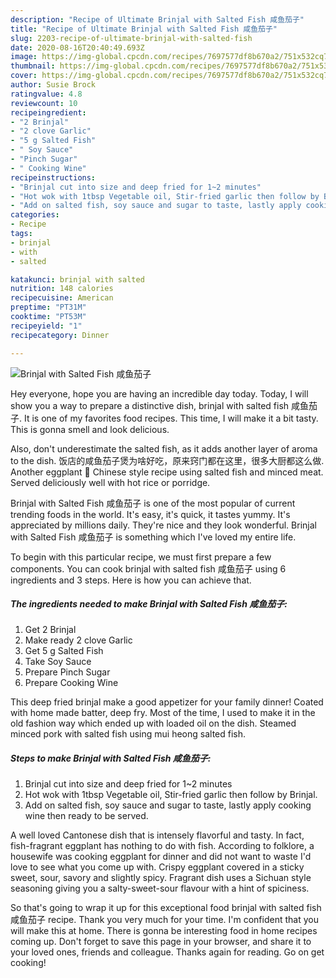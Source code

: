 ```yaml
---
description: "Recipe of Ultimate Brinjal with Salted Fish 咸鱼茄子"
title: "Recipe of Ultimate Brinjal with Salted Fish 咸鱼茄子"
slug: 2203-recipe-of-ultimate-brinjal-with-salted-fish
date: 2020-08-16T20:40:49.693Z
image: https://img-global.cpcdn.com/recipes/7697577df8b670a2/751x532cq70/brinjal-with-salted-fish-咸鱼茄子-recipe-main-photo.jpg
thumbnail: https://img-global.cpcdn.com/recipes/7697577df8b670a2/751x532cq70/brinjal-with-salted-fish-咸鱼茄子-recipe-main-photo.jpg
cover: https://img-global.cpcdn.com/recipes/7697577df8b670a2/751x532cq70/brinjal-with-salted-fish-咸鱼茄子-recipe-main-photo.jpg
author: Susie Brock
ratingvalue: 4.8
reviewcount: 10
recipeingredient:
- "2 Brinjal"
- "2 clove Garlic"
- "5 g Salted Fish"
- " Soy Sauce"
- "Pinch Sugar"
- " Cooking Wine"
recipeinstructions:
- "Brinjal cut into size and deep fried for 1~2 minutes"
- "Hot wok with 1tbsp Vegetable oil, Stir-fried garlic then follow by Brinjal."
- "Add on salted fish, soy sauce and sugar to taste, lastly apply cooking wine then ready to be served."
categories:
- Recipe
tags:
- brinjal
- with
- salted

katakunci: brinjal with salted 
nutrition: 148 calories
recipecuisine: American
preptime: "PT31M"
cooktime: "PT53M"
recipeyield: "1"
recipecategory: Dinner

---
```



![Brinjal with Salted Fish 咸鱼茄子](https://img-global.cpcdn.com/recipes/7697577df8b670a2/751x532cq70/brinjal-with-salted-fish-咸鱼茄子-recipe-main-photo.jpg)

Hey everyone, hope you are having an incredible day today. Today, I will show you a way to prepare a distinctive dish, brinjal with salted fish 咸鱼茄子. It is one of my favorites food recipes. This time, I will make it a bit tasty. This is gonna smell and look delicious.

Also, don&#39;t underestimate the salted fish, as it adds another layer of aroma to the dish. 饭店的咸鱼茄子煲为啥好吃，原来窍门都在这里，很多大厨都这么做. Another eggplant 🍆 Chinese style recipe using salted fish and minced meat. Served deliciously well with hot rice or porridge.

Brinjal with Salted Fish 咸鱼茄子 is one of the most popular of current trending foods in the world. It's easy, it's quick, it tastes yummy. It's appreciated by millions daily. They're nice and they look wonderful. Brinjal with Salted Fish 咸鱼茄子 is something which I've loved my entire life.


To begin with this particular recipe, we must first prepare a few components. You can cook brinjal with salted fish 咸鱼茄子 using 6 ingredients and 3 steps. Here is how you can achieve that.

<!--inarticleads1-->

##### The ingredients needed to make Brinjal with Salted Fish 咸鱼茄子:

1. Get 2 Brinjal
1. Make ready 2 clove Garlic
1. Get 5 g Salted Fish
1. Take  Soy Sauce
1. Prepare Pinch Sugar
1. Prepare  Cooking Wine


This deep fried brinjal make a good appetizer for your family dinner! Coated with home made batter, deep fry. Most of the time, I used to make it in the old fashion way which ended up with loaded oil on the dish. Steamed minced pork with salted fish using mui heong salted fish. 

<!--inarticleads2-->

##### Steps to make Brinjal with Salted Fish 咸鱼茄子:

1. Brinjal cut into size and deep fried for 1~2 minutes
1. Hot wok with 1tbsp Vegetable oil, Stir-fried garlic then follow by Brinjal.
1. Add on salted fish, soy sauce and sugar to taste, lastly apply cooking wine then ready to be served.


A well loved Cantonese dish that is intensely flavorful and tasty. In fact, fish-fragrant eggplant has nothing to do with fish. According to folklore, a housewife was cooking eggplant for dinner and did not want to waste I&#39;d love to see what you come up with. Crispy eggplant covered in a sticky sweet, sour, savory and slightly spicy. Fragrant dish uses a Sichuan style seasoning giving you a salty-sweet-sour flavour with a hint of spiciness. 

So that's going to wrap it up for this exceptional food brinjal with salted fish 咸鱼茄子 recipe. Thank you very much for your time. I'm confident that you will make this at home. There is gonna be interesting food in home recipes coming up. Don't forget to save this page in your browser, and share it to your loved ones, friends and colleague. Thanks again for reading. Go on get cooking!
